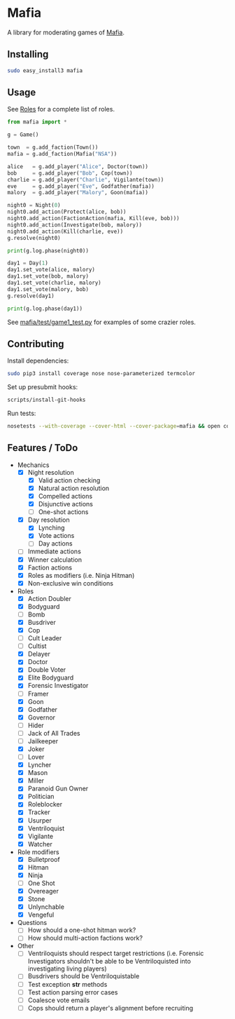 # Mafia

A library for moderating games of [Mafia](http://wiki.mafiascum.net/).


## Installing

```sh
sudo easy_install3 mafia
```


## Usage

See [Roles](doc/roles.md) for a complete list of roles.

```python
from mafia import *

g = Game()

town  = g.add_faction(Town())
mafia = g.add_faction(Mafia("NSA"))

alice   = g.add_player("Alice", Doctor(town))
bob     = g.add_player("Bob", Cop(town))
charlie = g.add_player("Charlie", Vigilante(town))
eve     = g.add_player("Eve", Godfather(mafia))
malory  = g.add_player("Malory", Goon(mafia))

night0 = Night(0)
night0.add_action(Protect(alice, bob))
night0.add_action(FactionAction(mafia, Kill(eve, bob)))
night0.add_action(Investigate(bob, malory))
night0.add_action(Kill(charlie, eve))
g.resolve(night0)

print(g.log.phase(night0))

day1 = Day(1)
day1.set_vote(alice, malory)
day1.set_vote(bob, malory)
day1.set_vote(charlie, malory)
day1.set_vote(malory, bob)
g.resolve(day1)

print(g.log.phase(day1))
```

See [mafia/test/game1_test.py](mafia/test/game1_test.py) for examples of some crazier roles.


## Contributing

Install dependencies:
```sh
sudo pip3 install coverage nose nose-parameterized termcolor
```

Set up presubmit hooks:
```sh
scripts/install-git-hooks
```

Run tests:
```sh
nosetests --with-coverage --cover-html --cover-package=mafia && open cover/index.html
```


## Features / ToDo

- Mechanics
  - [x] Night resolution
    - [x] Valid action checking
    - [x] Natural action resolution
    - [x] Compelled actions
    - [X] Disjunctive actions
    - [ ] One-shot actions
  - [x] Day resolution
    - [x] Lynching
    - [x] Vote actions
    - [ ] Day actions
  - [ ] Immediate actions
  - [x] Winner calculation
  - [x] Faction actions
  - [x] Roles as modifiers (i.e. Ninja Hitman)
  - [x] Non-exclusive win conditions
- Roles
  - [x] Action Doubler
  - [x] Bodyguard
  - [ ] Bomb
  - [x] Busdriver
  - [x] Cop
  - [ ] Cult Leader
  - [ ] Cultist
  - [x] Delayer
  - [x] Doctor
  - [x] Double Voter
  - [x] Elite Bodyguard
  - [x] Forensic Investigator
  - [ ] Framer
  - [x] Goon
  - [x] Godfather
  - [x] Governor
  - [ ] Hider
  - [ ] Jack of All Trades
  - [ ] Jailkeeper
  - [x] Joker
  - [ ] Lover
  - [x] Lyncher
  - [x] Mason
  - [x] Miller
  - [x] Paranoid Gun Owner
  - [x] Politician
  - [x] Roleblocker
  - [x] Tracker
  - [x] Usurper
  - [x] Ventriloquist
  - [x] Vigilante
  - [x] Watcher
- Role modifiers
  - [x] Bulletproof
  - [x] Hitman
  - [x] Ninja
  - [ ] One Shot
  - [x] Overeager
  - [x] Stone
  - [x] Unlynchable
  - [x] Vengeful
- Questions
  - [ ] How should a one-shot hitman work?
  - [ ] How should multi-action factions work?
- Other
  - [ ] Ventriloquists should respect target restrictions (i.e. Forensic Investigators shouldn't be able to be Ventriloquisted into investigating living players)
  - [ ] Busdrivers should be Ventriloquistable
  - [ ] Test exception __str__ methods
  - [ ] Test action parsing error cases
  - [ ] Coalesce vote emails
  - [ ] Cops should return a player's alignment before recruiting
